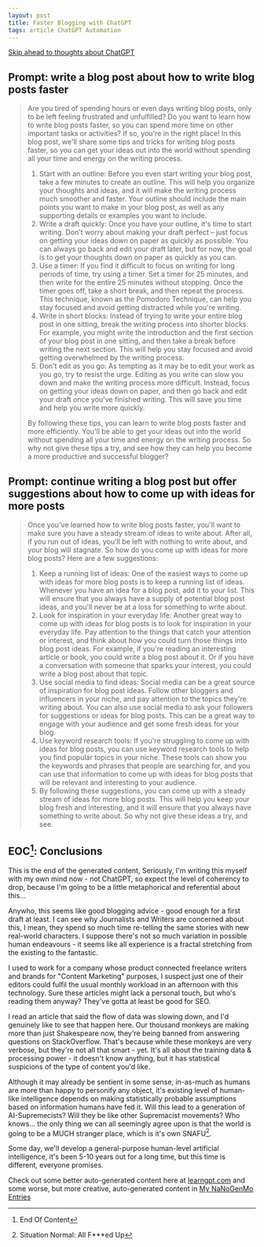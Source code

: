 ```yaml
---
layout: post
title: Faster Blogging with ChatGPT
tags: article ChatGPT Automation
---
```


[Skip ahead to thoughts about ChatGPT](#eoc-conclusions)

## Prompt: write a blog post about how to write blog posts faster

<!--more-->

> Are you tired of spending hours or even days writing blog posts, only to be left feeling frustrated and unfulfilled? Do you want to learn how to write blog posts faster, so you can spend more time on other important tasks or activities? If so, you're in the right place! In this blog post, we'll share some tips and tricks for writing blog posts faster, so you can get your ideas out into the world without spending all your time and energy on the writing process.
>
>1. Start with an outline: Before you even start writing your blog post, take a few minutes to create an outline. This will help you organize your thoughts and ideas, and it will make the writing process much smoother and faster. Your outline should include the main points you want to make in your blog post, as well as any supporting details or examples you want to include.
>2. Write a draft quickly: Once you have your outline, it's time to start writing. Don't worry about making your draft perfect – just focus on getting your ideas down on paper as quickly as possible. You can always go back and edit your draft later, but for now, the goal is to get your thoughts down on paper as quickly as you can.
>3. Use a timer: If you find it difficult to focus on writing for long periods of time, try using a timer. Set a timer for 25 minutes, and then write for the entire 25 minutes without stopping. Once the timer goes off, take a short break, and then repeat the process. This technique, known as the Pomodoro Technique, can help you stay focused and avoid getting distracted while you're writing.
>4. Write in short blocks: Instead of trying to write your entire blog post in one sitting, break the writing process into shorter blocks. For example, you might write the introduction and the first section of your blog post in one sitting, and then take a break before writing the next section. This will help you stay focused and avoid getting overwhelmed by the writing process.
>5. Don't edit as you go: As tempting as it may be to edit your work as you go, try to resist the urge. Editing as you write can slow you down and make the writing process more difficult. Instead, focus on getting your ideas down on paper, and then go back and edit your draft once you've finished writing. This will save you time and help you write more quickly.
>
>By following these tips, you can learn to write blog posts faster and more efficiently. You'll be able to get your ideas out into the world without spending all your time and energy on the writing process. So why not give these tips a try, and see how they can help you become a more productive and successful blogger?

## Prompt: continue writing a blog post but offer suggestions about how to come up with ideas for more posts

>Once you've learned how to write blog posts faster, you'll want to make sure you have a steady stream of ideas to write about. After all, if you run out of ideas, you'll be left with nothing to write about, and your blog will stagnate. So how do you come up with ideas for more blog posts? Here are a few suggestions:
>
>1. Keep a running list of ideas: One of the easiest ways to come up with ideas for more blog posts is to keep a running list of ideas. Whenever you have an idea for a blog post, add it to your list. This will ensure that you always have a supply of potential blog post ideas, and you'll never be at a loss for something to write about.
>2. Look for inspiration in your everyday life: Another great way to come up with ideas for blog posts is to look for inspiration in your everyday life. Pay attention to the things that catch your attention or interest, and think about how you could turn those things into blog post ideas. For example, if you're reading an interesting article or book, you could write a blog post about it. Or if you have a conversation with someone that sparks your interest, you could write a blog post about that topic.
>3. Use social media to find ideas: Social media can be a great source of inspiration for blog post ideas. Follow other bloggers and influencers in your niche, and pay attention to the topics they're writing about. You can also use social media to ask your followers for suggestions or ideas for blog posts. This can be a great way to engage with your audience and get some fresh ideas for your blog.
>4. Use keyword research tools: If you're struggling to come up with ideas for blog posts, you can use keyword research tools to help you find popular topics in your niche. These tools can show you the keywords and phrases that people are searching for, and you can use that information to come up with ideas for blog posts that will be relevant and interesting to your audience.
>5. By following these suggestions, you can come up with a steady stream of ideas for more blog posts. This will help you keep your blog fresh and interesting, and it will ensure that you always have something to write about. So why not give these ideas a try, and see.

## EOC[^1]: Conclusions

This is the end of the generated content, Seriously, I'm writing this myself
with my own mind now - not ChatGPT, so expect the level of coherency to drop,
because I'm going to be a little metaphorical and referential about this...

Anywho, this seems like good blogging advice - good enough for a first draft at
least. I can see why Journalists and Writers are concerned about this, I mean,
they spend so much time re-telling the same stories with new real-world
characters. I suppose there's not so much variation in possible human
endeavours - it seems like all experience is a fractal stretching from the
existing to the fantastic.

I used to work for a company whose product connected freelance writers and
brands for "Content Marketing" purposes, I suspect just one of their editors
could fulfil the usual monthly workload in an afternoon with this technology.
Sure these articles might lack a personal touch, but who's reading them anyway?
They've gotta at least be good for SEO.

I read an article that said the flow of data was slowing down, and I'd
genuinely like to see that happen here. Our thousand monkeys are making more
than just Shakespeare now, they're being banned from answering questions on
StackOverflow. That's because while these monkeys are very verbose, but they're
not all that smart - yet. It's all about the training data & processing power -
it doesn't know anything, but it has statistical suspicions of the type of
content you'd like.

Although it may already be sentient in some sense, in-as-much as humans are
more than happy to personify any object, it's existing level of human-like
intelligence depends on making statistically probable assumptions based on
information humans have fed it. Will this lead to a generation of
AI-Supremecists? Will they be like other Supremacist movements? Who knows...
the only thing we can all seemingly agree upon is that the world is going to be
a MUCH stranger place, which is it's own SNAFU[^2].

Some day, we'll develop a general-purpose human-level artificial intelligence,
it's been 5-10 years out for a long time, but this time is different, everyone
promises.

Check out some better auto-generated content here at [learngpt.com](https://www.learngpt.com/)
and some worse, but more creative, auto-generated content in [My NaNoGenMo Entries](https://jkirchartz.com/NaNoGenMo/)


[^1]: End Of Content
[^2]: Situation Normal: All F***ed Up

